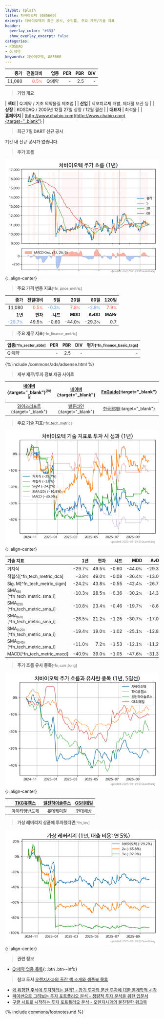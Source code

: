```yaml
---
layout: splash
title: 차바이오텍 (085660)
excerpt: 차바이오텍의 최근 공시, 수익률, 주요 재무/기술 지표
header:
  overlay_color: "#333"
  show_overlay_excerpt: false
categories:
- KOSDAQ
- Q:제약
keywords: 차바이오텍, 085660
---
```


| **종가** | **전일대비** | **업종** | **PER** | **PBR** | **DIV** |
| -------: | -----------: | -------: | ------: | ------: | ------: |
| 11,080 | <span style="color: tomato">0.5<small>%</small></span> | Q:제약 | - | 2.5 | - |

<!-- more -->


> **기업 개요**<a id="company"></a>

| <span style="white-space:nowrap;">**섹터**</span> | Q:제약 / 기초 의약물질 제조업 |
| <span style="white-space:nowrap;">**산업**</span> | 세포치료제 개발, 제대혈 보관 등 |
| <span style="white-space:nowrap;">**상장**</span> | KOSDAQ / 2005년 12월 27일 상장 / 12월 결산 |
| <span style="white-space:nowrap;">**대표자**</span> | 최석윤 |
| <span style="white-space:nowrap;">**홈페이지**</span> | [http://www.chabio.com](http://www.chabio.com){:target="_blank"} |


> **최근 7일 DART 신규 공시**<a id="dart"></a>

기간 내 신규 공시가 없습니다.


> **주가 흐름**<a id="price"></a>

![085660](/stock/images/085660.png){: .align-center}


> **주요 가격 변동 지표**<small>[^fn_price_metric]</small>

| **종가** | **전일대비** | **5일** | **20일** | **60일** | **120일** |
| -------: | -----------: | ------: | -------: | -------: | --------: |
| 11,080 | <span style="color: tomato">0.5<small>%</small></span> | <span style="color: cornflowerblue">-0.3<small>%</small></span> | <span style="color: tomato">7.8<small>%</small></span> | <span style="color: cornflowerblue">-2.9<small>%</small></span> | <span style="color: tomato">7.9<small>%</small></span> |
| **1년** | **편차** | **샤프** | **MDD** | **AvDD** | **MARr** |
| <span style="color: cornflowerblue">-29.7<small>%</small></span> | 49.5<small>%</small> | -0.60 | -44.0<small>%</small> | -29.3<small>%</small> | 0.7 |


> **주요 재무 지표**<small>[^fn_finance_metric]</small>

| **업종**<small>[^fn_sector_abbr]</small> | **PER** | **PBR** | **DIV** | **평가**<small>[^fn_finance_basic_tags]</small> |
| :--------------------------------------- | ------: | ------: | ------: | ----------------------------------------------: |
| Q:제약 | - | 2.5 | - | - |



{% include /commons/ads/adsense.html %}

> **세부 재무/투자 정보 제공 사이트**

| [네이버](https://m.stock.naver.com/domestic/stock/085660/finance/summary){:target="_blank"}<sup><small>모바일</small></sup> | [네이버](https://finance.naver.com/item/coinfo.naver?code=085660){:target="_blank"} | [FnGuide](https://comp.fnguide.com/SVO2/ASP/SVD_Invest.asp?gicode=A085660&MenuYn=Y){:target="_blank"} |
| :---: | :---: | :---: |
| [와이즈리포트](https://comp.wisereport.co.kr/company/c1040001.aspx?cmp_cd=085660){:target="_blank"} | [밸류라인](https://www.valueline.co.kr/finance/summary/085660){:target="_blank"} | [한국경제](https://markets.hankyung.com/stock/085660/financial-summary){:target="_blank"} |


> **주요 기술 지표**<small>[^fn_tech_metric]</small>


![085660](/stock/images/085660_tech.png){: .align-center}

| **기술 지표** | **1년** | **편차** | **샤프** | **MDD** | **AvDD** |
| :------------ | ------: | -----------: | -------: | ------: | -------: |
| 거치식 | -29.7<small>%</small> | 49.5<small>%</small> | -0.60 | -44.0<small>%</small> | -29.3<small>%</small> |
| 적립식[^fn_tech_metric_dca] | -3.8<small>%</small> | 49.0<small>%</small> | -0.08 | -36.4<small>%</small> | -13.0<small>%</small> |
| Sig. M[^fn_tech_metric_sigm] | -24.2<small>%</small> | 43.8<small>%</small> | -0.55 | -42.4<small>%</small> | -26.7<small>%</small> |
| SMA<small><sub>(5)</sub></small>[^fn_tech_metric_sma_i] | -10.3<small>%</small> | 28.5<small>%</small> | -0.36 | -30.2<small>%</small> | -14.3<small>%</small> |
| SMA<small><sub>(20)</sub></small>[^fn_tech_metric_sma_i] | -10.8<small>%</small> | 23.4<small>%</small> | -0.46 | -19.7<small>%</small> | -8.6<small>%</small> |
| SMA<small><sub>(60)</sub></small>[^fn_tech_metric_sma_i] | -26.5<small>%</small> | 21.2<small>%</small> | -1.25 | -30.7<small>%</small> | -17.0<small>%</small> |
| SMA<small><sub>(120)</sub></small>[^fn_tech_metric_sma_i] | -19.4<small>%</small> | 19.0<small>%</small> | -1.02 | -25.1<small>%</small> | -12.8<small>%</small> |
| SMA<small><sub>(240)</sub></small>[^fn_tech_metric_sma_i] | -11.0<small>%</small> | 7.2<small>%</small> | -1.53 | -12.1<small>%</small> | -11.2<small>%</small> |
| MACD[^fn_tech_metric_macd] | -40.9<small>%</small> | 39.0<small>%</small> | -1.05 | -47.6<small>%</small> | -31.3<small>%</small> |


> **주가 흐름 유사 종목**<a id="corr"></a><small>[^fn_corr_long]</small>

![085660](/stock/images/085660_corr.png){: .align-center}

|       | [TKG휴켐스](/069260/) | [일진하이솔루스](/271940/) | [GS리테일](/007070/) |
| :---: | :------------------------------------: | :------------------------------------: | :------------------------------------: |
|       | [아이티엠반도체](/084850/) | [롯데케미칼](/011170/) | [현대해상](/001450/) |


> **가상 레버리지 상품에 투자했다면**<a id="2x"></a><small>[^fn_lev]</small>

![085660](/stock/images/085660_2x.png){: .align-center}


> **관련 정보**

- [Q:제약 업종 목록](/stats/sector/kosdaq_업종_제약_종목/){: .btn .btn--info}

> **참고 도서** [오렌지사과의 출간 책 소개와 샘플북 목록](https://kongdori.tistory.com/691)

- [왜 위험한 주식에 투자하라는 걸까? - 장기 투자와 분산 투자에 대한 통계학적 시각](https://kongdori.tistory.com/421)
- [파이썬으로 그려보는 투자 포트폴리오 분석  - 정량적 투자 분석을 위한 입문서](https://kongdori.tistory.com/643)
- [구글 시트로 시작하는 투자 포트폴리오 분석 - 오렌지사과의 불친절한 워크북](https://kongdori.tistory.com/449)


{% include commons/footnotes.md %}